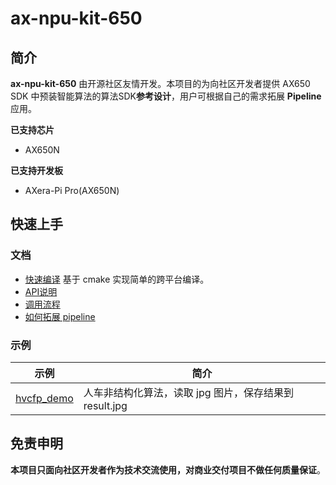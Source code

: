 # ax-npu-kit-650
 
## 简介

**ax-npu-kit-650** 由开源社区友情开发。本项目的为向社区开发者提供 AX650 SDK 中预装智能算法的算法SDK**参考设计**，用户可根据自己的需求拓展 **Pipeline** 应用。

**已支持芯片**
- AX650N

**已支持开发板**
- AXera-Pi Pro(AX650N)

## 快速上手

### 文档

- [快速编译](docs/compile.md)  基于 cmake 实现简单的跨平台编译。
- [API说明](docs/api.md)
- [调用流程](docs/flowchart.md)
- [如何拓展 pipeline](docs/pipeline.md)

### 示例

| 示例                                | 简介                               |
|-----------------------------------|----------------------------------|
| [hvcfp_demo](demo/hvcfp_demo.cpp) | 人车非结构化算法，读取 jpg 图片，保存结果到 result.jpg |

## 免责申明
**本项目只面向社区开发者作为技术交流使用，对商业交付项目不做任何质量保证**。
